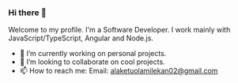 ### Hi there 👋

Welcome to my profile. I'm a Software Developer. I work mainly with JavaScript/TypeScript, Angular and Node.js.

- 🔭 I’m currently working on personal projects.
- 👯 I’m looking to collaborate on cool projects.
- 📫 How to reach me: Email: alaketuolamilekan02@gmail.com


<!--
**beardedprince/beardedprince** is a ✨ _special_ ✨ repository because its `README.md` (this file) appears on your GitHub profile.

Here are some ideas to get you started:

- 🔭 I’m currently working on ...
- 🌱 I’m currently learning ...
- 👯 I’m looking to collaborate on ...
- 🤔 I’m looking for help with ...
- 💬 Ask me about ...
- 📫 How to reach me: ...
- 😄 Pronouns: ...
- ⚡ Fun fact: ...
-->
